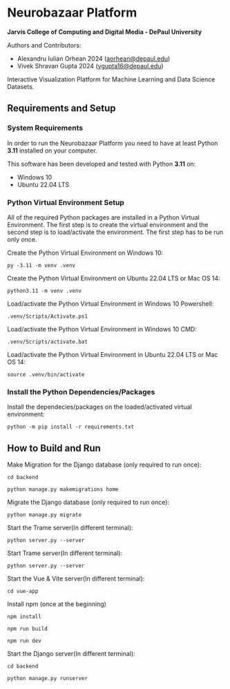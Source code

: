 # Neurobazaar Platform  
**Jarvis College of Computing and Digital Media - DePaul University**  

Authors and Contributors:
- Alexandru Iulian Orhean 2024 (aorhean@depaul.edu)  
- Vivek Shravan Gupta 2024 (vgupta16@depaul.edu)  

Interactive Visualization Platform for Machine Learning and Data Science Datasets.

## Requirements and Setup

### System Requirements

In order to run the Neurobazaar Platform you need to have at least Python **3.11** installed on your computer.

This software has been developed and tested with Python **3.11** on:
- Windows 10
- Ubuntu 22.04 LTS

### Python Virtual Environment Setup

All of the required Python packages are installed in a Python Virtual Environment. The first step is to create the virtual environment and the second step is to load/activate the environment. The first step has to be run only once.

Create the Python Virtual Environment on Windows 10:
```
py -3.11 -m venv .venv
```

Create the Python Virtual Environment on Ubuntu 22.04 LTS or Mac OS 14:  
```
python3.11 -m venv .venv  
```

Load/activate the Python Virtual Environment in Windows 10 Powershell:
```
.venv/Scripts/Activate.ps1
```

Load/activate the Python Virtual Environment in Windows 10 CMD:
```
.venv/Scripts/activate.bat
```

Load/activate the Python Virtual Environment in Ubuntu 22.04 LTS or Mac OS 14: 
```
source .venv/bin/activate
```

### Install the Python Dependencies/Packages

Install the dependecies/packages on the loaded/activated virtual environment:
```
python -m pip install -r requirements.txt
```

## How to Build and Run

Make Migration for the Django database (only required to run once):
```
cd backend   
```
```
python manage.py makemigrations home
```

Migrate the Django database (only required to run once):
```
python manage.py migrate
```

Start the Trame server(In different terminal):
```
python server.py --server 
```

Start Trame server(In different terminal):
```
python server.py --server
```

Start the Vue & Vite server(In different terminal):
```
cd vue-app
```
Install npm (once at the beginning)
```
npm install
```
```
npm run build
```
```
npm run dev
```

Start the Django server(In different terminal):
```
cd backend   
```
```
python manage.py runserver   
```
